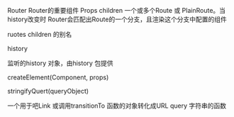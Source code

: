 Router Router的重要组件
Props 
  children 一个或多个Route 或 PlainRoute。当history改变时 Router会匹配出Route的一个分支，且渲染这个分支中配置的组件

  ruotes  children 的别名

  history 

  监听的history 对象，由history 包提供

  createElement(Component, props)

  stringifyQuert(queryObject)

  一个用于吧Link 或调用transitionTo 函数的对象转化成URL query 字符串的函数